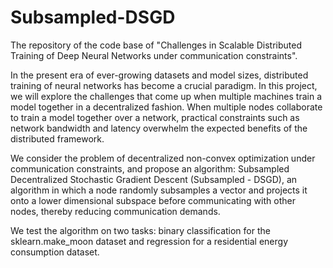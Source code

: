 # Subsampled-DSGD
The repository of the code base of "Challenges in Scalable Distributed Training of Deep Neural Networks under communication constraints".

In the present era of ever-growing datasets and model sizes, distributed training of neural networks has become a crucial
paradigm. In this project, we will explore the challenges that come up when multiple machines train a model together in
a decentralized fashion. When multiple nodes collaborate to train a model together over a network, practical constraints such as
network bandwidth and latency overwhelm the expected benefits of the distributed framework.

We consider the problem of decentralized non-convex optimization under communication constraints, and propose an algorithm:
Subsampled Decentralized Stochastic Gradient Descent (Subsampled - DSGD), an algorithm in which a node randomly
subsamples a vector and projects it onto a lower dimensional subspace before communicating with other nodes, thereby reducing
communication demands.

We test the algorithm on two tasks: binary classification for the sklearn.make_moon dataset and regression for a residential energy consumption dataset.
